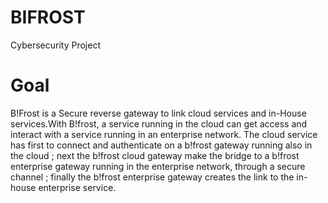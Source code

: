 # BIFROST

Cybersecurity Project 

# Goal 

B!Frost is a Secure reverse gateway to link cloud services and in-House services.With  B!frost,  a  service  running  in  the  cloud  can  get  access  and  interact  with  a  service  running  in  an  enterprise network.  The  cloud  service  has first  to  connect  and  authenticate  on  a  b!frost  gateway  running  also  in  the  cloud  ; next  the  b!frost  cloud  gateway  make  the  bridge  to  a  b!frost  enterprise  gateway  running  in  the  enterprise  network, through a secure channel ; finally the b!frost enterprise gateway creates the link to the in-house enterprise service.


